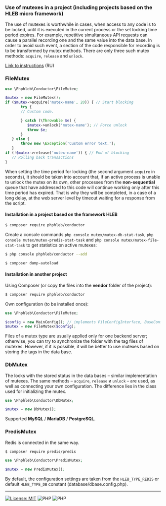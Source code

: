  ### Use of mutexes in a project (including projects based on the HLEB micro framework)
 
The use of mutexes is worthwhile in cases, when access to any code is to be locked, until it is executed in the current process or the set locking time period expires. 
For example, repetitive simultaneous API requests can cause a parallel recording one and the same value into the data base. In order to avoid such event, a section of the code responsible for recording is to be transformed by mutex methods. There are only three such mutex methods: `acquire`, `release` and `unlock`.

[Link to instructions](https://phphleb.ru/ru/v1/examples/#exampleMT7) (RU)
  
 ### FileMutex
```php
use \Phphleb\Conductor\FileMutex;

$mutex = new FileMutex();
if ($mutex->acquire('mutex-name', 20)) { // Start blocking
       try {
       // Custom code.

       } catch (\Throwable $e) {
          $mutex->unlock('mutex-name'); // Force unlock
          throw $e;
       }
   } else {
       throw new \Exception('Custom error text.');
   }
if (!$mutex->release('mutex-name')) { // End of blocking
   // Rolling back transactions
}

```

When setting the time period for locking (the second argument `acquire` in seconds), it should be taken into account that, if an active process is unable to unlock the mutex on its own, other processes from the **non-sequential** queue that have addressed to this code will continue working only after this time period has expired. That is why they will be completed, in a case of a long delay, at the web server level by timeout waiting for a response from the script. 

#### Installation in a project based on the framework HLEB

 ```bash
 $ composer require phphleb/conductor
```
Create a console commands `php console mutex/mutex-db-stat-task`, `php console mutex/mutex-predis-stat-task` and `php console mutex/mutex-file-stat-task` to get statistics on active mutexes:
 ```bash
 $ php console phphleb/conductor --add

 $ composer dump-autoload
 ```
#### Installation in another project

Using Composer (or copy the files into the **vendor** folder of the project):
 ```bash
 $ composer require phphleb/conductor
```

Own configuration (to be installed once):

```php
use \Phphleb\Conductor\FileMutex;

$config = new MainConfig(); // implements FileConfigInterface, BaseConfigInterface
$mutex = new FileMutex($config);

```

Files of a mutex type are usually applied only for one backend server; otherwise, you can try to synchronize the folder with the tag files of mutexes.
However, if it is possible, it will be better to use mutexes based on storing the tags in the data base.


 ### DbMutex
 
The locks with the stored status in the data bases – similar implementation of mutexes. The same methods – `acquire`, `release` и `unlock` – are used, as well as connecting your own configuration. 
The difference lies in the class used for initializing the mutex.


```php
use \Phphleb\Conductor\DbMutex;

$mutex = new DbMutex();

```
Supported  __MySQL__ / __MariaDB__ / __PostgreSQL__.


 ### PredisMutex
 
 Redis is connected in the same way.
 
  ```bash
  $ composer require predis/predis
 ```
 
 ```php
 use \Phphleb\Conductor\PredisMutex;
 
 $mutex = new PredisMutex();
 
 ```

By default, the configuration settings are taken from the `HLEB_TYPE_REDIS` or default `HLEB_TYPE_DB` constant (database/dbase.config.php).



 
-----------------------------------

[![License: MIT](https://img.shields.io/badge/License-MIT%20(Free)-brightgreen.svg)](https://github.com/phphleb/draft/blob/main/LICENSE) ![PHP](https://img.shields.io/badge/PHP-^7.4.0-blue) ![PHP](https://img.shields.io/badge/PHP-8-blue)
